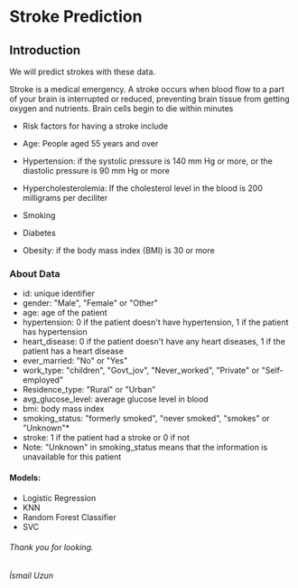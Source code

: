 # Stroke Prediction

## Introduction

We will predict strokes with these data.

Stroke is a medical emergency. A stroke occurs when blood flow to a part of your brain is interrupted or reduced, preventing brain tissue from getting oxygen and nutrients. Brain cells begin to die within minutes

- Risk factors for having a stroke include

- Age: People aged 55 years and over

- Hypertension: if the systolic pressure is 140 mm Hg or more, or the diastolic pressure is 90 mm Hg or more

- Hypercholesterolemia: If the cholesterol level in the blood is 200 milligrams per deciliter

- Smoking

- Diabetes

- Obesity: if the body mass index (BMI) is 30 or more

### About Data

* id: unique identifier
* gender: "Male", "Female" or "Other"
* age: age of the patient
* hypertension: 0 if the patient doesn't have hypertension, 1 if the patient has hypertension
* heart_disease: 0 if the patient doesn't have any heart diseases, 1 if the patient has a heart disease
* ever_married: "No" or "Yes"
* work_type: "children", "Govt_jov", "Never_worked", "Private" or "Self-employed"
* Residence_type: "Rural" or "Urban"
* avg_glucose_level: average glucose level in blood
* bmi: body mass index
* smoking_status: "formerly smoked", "never smoked", "smokes" or "Unknown"*
* stroke: 1 if the patient had a stroke or 0 if not
* Note: "Unknown" in smoking_status means that the information is unavailable for this patient

#### Models:

* Logistic Regression
* KNN
* Random Forest Classifier
* SVC


###### Thank you for looking.
###### İsmail Uzun
